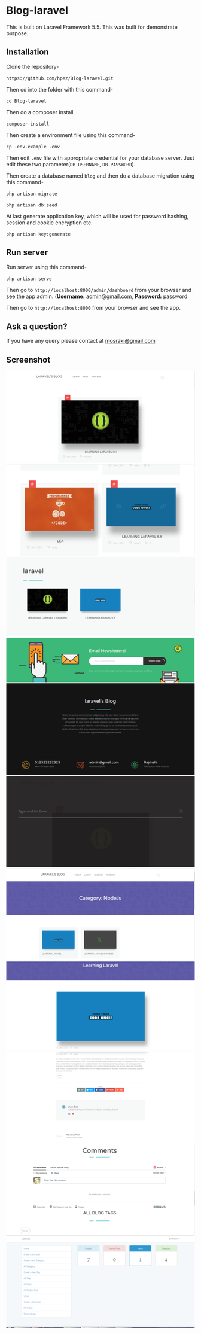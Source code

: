 # Blog-laravel
This is built on Laravel Framework 5.5. This was built for demonstrate purpose.

## Installation

Clone the repository-
```
https://github.com/hpez/Blog-laravel.git
```

Then cd into the folder with this command-
```
cd Blog-laravel
```

Then do a composer install
```
composer install
```

Then create a environment file using this command-
```
cp .env.example .env
```

Then edit `.env` file with appropriate credential for your database server. Just edit these two parameter(`DB_USERNAME`, `DB_PASSWORD`).

Then create a database named `blog` and then do a database migration using this command-
```
php artisan migrate
```


```
php artisan db:seed
```


At last generate application key, which will be used for password hashing, session and cookie encryption etc.
```
php artisan key:generate
```

## Run server

Run server using this command-
```
php artisan serve
```

Then go to `http://localhost:8000/admin/dashboard` from your browser and see the app admin. (<b>Username:</b> admin@gmail.com, <b>Password:</b> password




Then go to `http://localhost:8000` from your browser and see the app.



## Ask a question?

If you have any query please contact at mosraki@gmail.com

## Screenshot

![Home Page](/screenshots/1.PNG)
![Front Page Category](/screenshots/2.PNG)
![Category Posts](/screenshots/3.PNG)
![NewsLetter Subscribe](/screenshots/4.PNG)
![Blog Footer](/screenshots/5.PNG)
![Search Page](/screenshots/6.PNG)
![Category Post page](/screenshots/7.PNG)
![Single Post Page](/screenshots/8.PNG)
![Share Tag Posts](/screenshots/9.PNG)
![Comments Section](/screenshots/10.PNG)
![admin](/screenshots/11.PNG)

